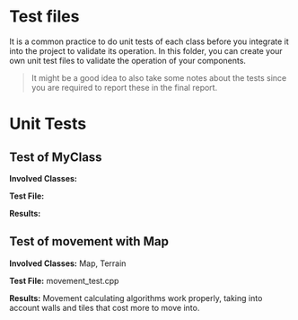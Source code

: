# Test files

It is a common practice to do unit tests of each class before you integrate it into the project to validate its operation.
In this folder, you can create your own unit test files to validate the operation of your components.

> It might be a good idea to also take some notes about the tests since you are required to 
  report these in the final report.

# Unit Tests

## Test of MyClass

**Involved Classes:**

**Test File:**

**Results:**


## Test of movement with Map

**Involved Classes:** Map, Terrain

**Test File:** movement_test.cpp

**Results:**
Movement calculating algorithms work properly, taking into account walls and tiles that cost more to move into.

